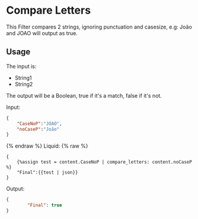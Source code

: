 # Compare Letters

This Filter compares 2 strings, ignoring punctuation and casesize, e.g: 
João and JOAO will output as true.

## Usage

The input is:

- String1
- String2

The output will be a Boolean, true if it's a match, false if it's not.

Input:
```json
{
	"CaseNoP":"JOAO",
	"noCaseP":"João"
}
```
{% endraw %}
Liquid:
{% raw %}
```
{
	{%assign test = content.CaseNoP | compare_letters: content.noCaseP %}
	"Final":{{test | json}}
}
```

Output:
```json
{
		"Final": true
}
```